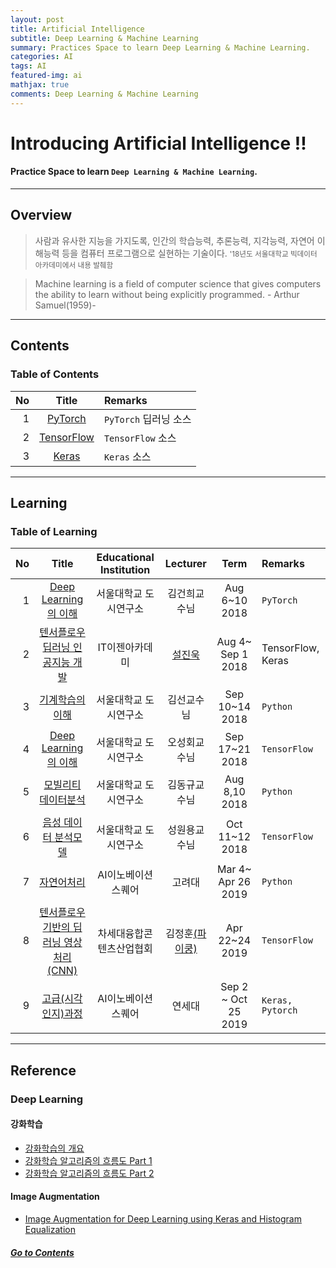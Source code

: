 ```yaml
---
layout: post
title: Artificial Intelligence
subtitle: Deep Learning & Machine Learning
summary: Practices Space to learn Deep Learning & Machine Learning. 
categories: AI
tags: AI
featured-img: ai
mathjax: true
comments: Deep Learning & Machine Learning
---
```


# Introducing Artificial Intelligence !!

#### Practice Space to learn `Deep Learning & Machine Learning`.

---

## Overview

> 사람과 유사한 지능을 가지도록, 인간의 학습능력, 추론능력, 지각능력, 자연어 이해능력 등을 컴퓨터 프로그램으로 실현하는 기술이다.
> <small> '18년도 서울대학교 빅데이터 아카데미에서 내용 발췌함 </small>

> Machine learning is a field of computer science that gives computers the ability to learn without being explicitly programmed. - Arthur Samuel(1959)-

---

## Contents

### Table of Contents

|No|Title|Remarks|
|-:|:-:|:--|
|1|[PyTorch](/_pages/AI/PyTorch/2018-12-16-UDSL-PyTorch)|`PyTorch` 딥러닝 소스|
|2|[TensorFlow](/_pages/AI/TensorFlow/2018-08-04-EZEN-TensorFlow)|`TensorFlow` 소스|
|3|[Keras](/_pages/AI/Keras/2018-12-16-UDSL-Keras)|`Keras` 소스|

---

## Learning

### Table of Learning

|No|Title|Educational Institution|Lecturer|Term|Remarks|
|-:|:--:|:-:|:--:|:--:|:-|
|1|[Deep Learning의 이해](/_pages/AI/PyTorch/2018-12-16-UDSL-PyTorch)|서울대학교 도시연구소|김건희교수님|Aug 6~10 2018|`PyTorch`|
|2|[텐서플로우 딥러닝 인공지능 개발](/_pages/AI/TensorFlow/2018-08-04-EZEN-TensorFlow)|IT이젠아카데미|[설진욱](https://cafe.naver.com/ugcadman)|Aug 4~ Sep 1 2018|TensorFlow, Keras|
|3|[기계학습의이해](/Lecture/MachineLearning)|서울대학교 도시연구소|김선교수님|Sep 10~14 2018|`Python`|
|4|[Deep Learning의 이해](/_pages/AI/TensorFlow/2018-09-17-UDSL-DeepLearning)|서울대학교 도시연구소|오성회교수님|Sep 17~21 2018|`TensorFlow`|
|5|[모빌리티 데이터분석](/Lecture/MachineLearning)|서울대학교 도시연구소|김동규교수님|Aug 8,10 2018|`Python`|
|6|[음성 데이터 분석모델](/Lecture/MachineLearning)|서울대학교 도시연구소|성원용교수님|Oct 11~12 2018|`TensorFlow`|
|7|[자연어처리](/_pages/Language/Python/2019-03-04-KOIPA-NLP)|AI이노베이션스퀘어|고려대|Mar 4~ Apr 26 2019|`Python`|
|8|[텐서플로우 기반의 딥러닝 영상처리(CNN)](/_pages/AI/TensorFlow/2019-04-22-NCIA-CNN)|차세대융합콘텐츠산업협회|김정훈[(파이쿵)](https://pythonkim.tistory.com/)|Apr 22~24 2019|`TensorFlow`|
|9|[고급(시각인지)과정](/_pages/AI/Keras/2019-09-04-KOIPA-Vision)|AI이노베이션스퀘어|연세대|Sep 2 ~ Oct 25 2019|`Keras, Pytorch`|

---

## Reference

### Deep Learning

#### 강화학습

* [강화학습의 개요](https://www.slideshare.net/DongMinLee32/ss-91521646)
* [강화학습 알고리즘의 흐름도 Part 1](https://www.slideshare.net/DongMinLee32/part-1-91522059)
* [강화학습 알고리즘의 흐름도 Part 2](https://www.slideshare.net/DongMinLee32/part-2-91522217)

#### Image Augmentation

* [Image Augmentation for Deep Learning using Keras and Histogram Equalization](https://towardsdatascience.com/image-augmentation-for-deep-learning-using-keras-and-histogram-equalization-9329f6ae5085)

##### [Go to Contents](#contents)